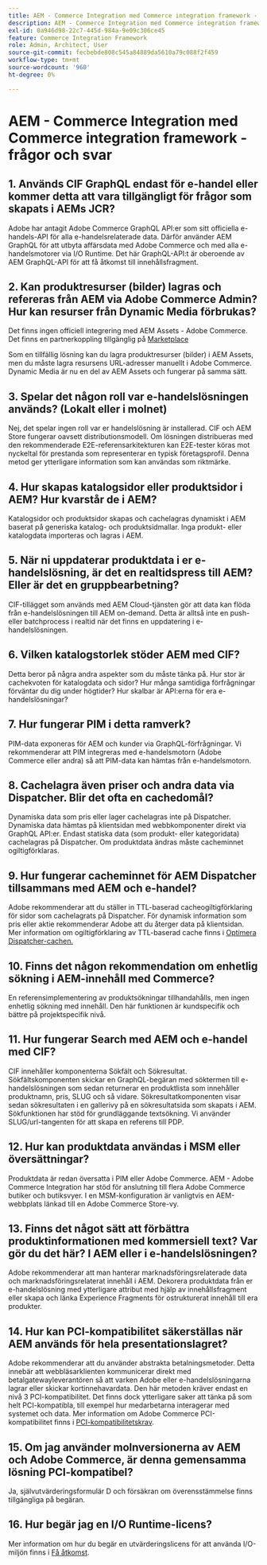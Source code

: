 ```yaml
---
title: AEM - Commerce Integration med Commerce integration framework - frågor och svar
description: AEM - Commerce Integration med Commerce integration framework - frågor och svar
exl-id: 0a946d98-22c7-445d-984a-9e09c306ce45
feature: Commerce Integration Framework
role: Admin, Architect, User
source-git-commit: fecbebde808c545a84889da5610a79c088f2f459
workflow-type: tm+mt
source-wordcount: '960'
ht-degree: 0%

---
```


# AEM - Commerce Integration med Commerce integration framework - frågor och svar

## &#x200B;1. Används CIF GraphQL endast för e-handel eller kommer detta att vara tillgängligt för frågor som skapats i AEMs JCR?

Adobe har antagit Adobe Commerce GraphQL API:er som sitt officiella e-handels-API för alla e-handelsrelaterade data. Därför använder AEM GraphQL för att utbyta affärsdata med Adobe Commerce och med alla e-handelsmotorer via I/O Runtime. Det här GraphQL-API:t är oberoende av AEM GraphQL-API för att få åtkomst till innehållsfragment.

## &#x200B;2. Kan produktresurser (bilder) lagras och refereras från AEM via Adobe Commerce Admin? Hur kan resurser från Dynamic Media förbrukas?

Det finns ingen officiell integrering med AEM Assets - Adobe Commerce. Det finns en partnerkoppling tillgänglig på [Marketplace](https://marketplace.magento.com) <!-- THIS IS THE OLD URL THAT WAS USED. IT WAS 404 (https://marketplace.magento.com/bounteous-dam.html) -->

Som en tillfällig lösning kan du lagra produktresurser (bilder) i AEM Assets, men du måste lagra resursens URL-adresser manuellt i Adobe Commerce. Dynamic Media är nu en del av AEM Assets och fungerar på samma sätt.

## &#x200B;3. Spelar det någon roll var e-handelslösningen används? (Lokalt eller i molnet)

Nej, det spelar ingen roll var er handelslösning är installerad. CIF och AEM Store fungerar oavsett distributionsmodell. Om lösningen distribueras med den rekommenderade E2E-referensarkitekturen kan E2E-tester köras mot nyckeltal för prestanda som representerar en typisk företagsprofil. Denna metod ger ytterligare information som kan användas som riktmärke.

## &#x200B;4. Hur skapas katalogsidor eller produktsidor i AEM? Hur kvarstår de i AEM?

Katalogsidor och produktsidor skapas och cachelagras dynamiskt i AEM baserat på generiska katalog- och produktsidmallar. Inga produkt- eller katalogdata importeras och lagras i AEM.

## &#x200B;5. När ni uppdaterar produktdata i er e-handelslösning, är det en realtidspress till AEM? Eller är det en gruppbearbetning?

CIF-tillägget som används med AEM Cloud-tjänsten gör att data kan flöda från e-handelslösningen till AEM on-demand. Detta är alltså inte en push- eller batchprocess i realtid när det finns en uppdatering i e-handelslösningen.

## &#x200B;6. Vilken katalogstorlek stöder AEM med CIF?

Detta beror på några andra aspekter som du måste tänka på. Hur stor är cachekvoten för katalogdata och sidor? Hur många samtidiga förfrågningar förväntar du dig under högtider? Hur skalbar är API:erna för era e-handelslösningar?

## &#x200B;7. Hur fungerar PIM i detta ramverk?

PIM-data exponeras för AEM och kunder via GraphQL-förfrågningar. Vi rekommenderar att PIM integreras med e-handelsmotorn (Adobe Commerce eller andra) så att PIM-data kan hämtas från e-handelsmotorn.

## &#x200B;8. Cachelagra även priser och andra data via Dispatcher. Blir det ofta en cachedomål?

Dynamiska data som pris eller lager cachelagras inte på Dispatcher. Dynamiska data hämtas på klientsidan med webbkomponenter direkt via GraphQL API:er. Endast statiska data (som produkt- eller kategoridata) cachelagras på Dispatcher. Om produktdata ändras måste cacheminnet ogiltigförklaras.

## &#x200B;9. Hur fungerar cacheminnet för AEM Dispatcher tillsammans med AEM och e-handel?

Adobe rekommenderar att du ställer in TTL-baserad cacheogiltigförklaring för sidor som cachelagrats på Dispatcher. För dynamisk information som pris eller aktie rekommenderar Adobe att du återger data på klientsidan. Mer information om ogiltigförklaring av TTL-baserad cache finns i [Optimera Dispatcher-cachen.](https://experienceleague.adobe.com/docs/experience-cloud-kcs/kbarticles/KA-17458.html?lang=sv-SE)

## &#x200B;10. Finns det någon rekommendation om enhetlig sökning i AEM-innehåll med Commerce?

En referensimplementering av produktsökningar tillhandahålls, men ingen enhetlig sökning med innehåll. Den här funktionen är kundspecifik och bättre på projektspecifik nivå.

## &#x200B;11. Hur fungerar Search med AEM och e-handel med CIF?

CIF innehåller komponenterna Sökfält och Sökresultat. Sökfältskomponenten skickar en GraphQL-begäran med söktermen till e-handelslösningen som sedan returnerar en produktlista som innehåller produktnamn, pris, SLUG och så vidare. Sökresultatkomponenten visar sedan sökresultaten i en gallerivy på en sökresultatsida som skapats i AEM. Sökfunktionen har stöd för grundläggande textsökning. Vi använder SLUG/url-tangenten för att skapa en referens till PDP.

## &#x200B;12. Hur kan produktdata användas i MSM eller översättningar?

Produktdata är redan översatta i PIM eller Adobe Commerce. AEM - Adobe Commerce Integration har stöd för anslutning till flera Adobe Commerce butiker och butiksvyer. I en MSM-konfiguration är vanligtvis en AEM-webbplats länkad till en Adobe Commerce Store-vy.

## &#x200B;13. Finns det något sätt att förbättra produktinformationen med kommersiell text? Var gör du det här? I AEM eller i e-handelslösningen?

Adobe rekommenderar att man hanterar marknadsföringsrelaterade data och marknadsföringsrelaterat innehåll i AEM. Dekorera produktdata från er e-handelslösning med ytterligare attribut med hjälp av innehållsfragment eller skapa och länka Experience Fragments för ostrukturerat innehåll till era produkter.

## &#x200B;14. Hur kan PCI-kompatibilitet säkerställas när AEM används för hela presentationslagret?

Adobe rekommenderar att du använder abstrakta betalningsmetoder. Detta innebär att webbläsarklienten kommunicerar direkt med betalgatewayleverantören så att varken Adobe eller e-handelslösningarna lagrar eller skickar kortinnehavardata. Den här metoden kräver endast en nivå 3 PCI-kompatibilitet. Det finns dock ytterligare saker att tänka på som helt PCI-kompatibla, till exempel hur medarbetarna interagerar med systemet och data. Mer information om Adobe Commerce PCI-kompatibilitet finns i [PCI-kompatibilitetskrav](https://business.adobe.com/products/magento/pci-compliance.html).

## &#x200B;15. Om jag använder molnversionerna av AEM och Adobe Commerce, är denna gemensamma lösning PCI-kompatibel?

Ja, självutvärderingsformulär D och försäkran om överensstämmelse finns tillgängliga på begäran.

## &#x200B;16. Hur begär jag en I/O Runtime-licens?

Mer information om hur du begär en utvärderingslicens för att använda I/O-miljön finns i [Få åtkomst](https://developer.adobe.com/runtime/docs/guides/overview/getting_access/).